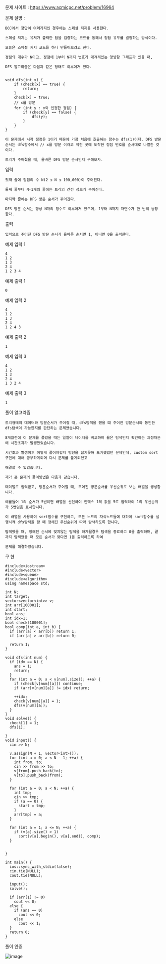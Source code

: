 문제 사이트 : https://www.acmicpc.net/problem/16964

문제 설명 :

    BOJ에서 정답이 여러가지인 경우에는 스페셜 저지를 사용한다. 
    
    스페셜 저지는 유저가 출력한 답을 검증하는 코드를 통해서 정답 유무를 결정하는 방식이다.
    
    오늘은 스페셜 저지 코드를 하나 만들어보려고 한다.

    정점의 개수가 N이고, 정점에 1부터 N까지 번호가 매겨져있는 양방향 그래프가 있을 때,
    
    DFS 알고리즘은 다음과 같은 형태로 이루어져 있다.


    void dfs(int x) {
        if (check[x] == true) {
            return;
        }
        check[x] = true;
        // x를 방문
        for (int y : x와 인접한 정점) {
            if (check[y] == false) {
                dfs(y);
            }
        }
    }

    이 문제에서 시작 정점은 1이기 때문에 가장 처음에 호출하는 함수는 dfs(1)이다. DFS 방문 순서는 dfs함수에서 // x를 방문 이라고 적힌 곳에 도착한 정점 번호를 순서대로 나열한 것이다.

    트리가 주어졌을 때, 올바른 DFS 방문 순서인지 구해보자.

입력
    
    첫째 줄에 정점의 수 N(2 ≤ N ≤ 100,000)이 주어진다. 
    
    둘째 줄부터 N-1개의 줄에는 트리의 간선 정보가 주어진다. 
    
    마지막 줄에는 DFS 방문 순서가 주어진다. 
    
    DFS 방문 순서는 항상 N개의 정수로 이루어져 있으며, 1부터 N까지 자연수가 한 번씩 등장한다.

출력

    입력으로 주어진 DFS 방문 순서가 올바른 순서면 1, 아니면 0을 출력한다.

예제 입력 1 

    4
    1 2
    1 3
    2 4
    1 2 3 4

예제 출력 1 

    0

예제 입력 2 

    4
    1 2
    1 3
    2 4
    1 2 4 3

예제 출력 2 

    1

예제 입력 3 

    4
    1 2
    1 3
    2 4
    1 3 2 4

예제 출력 3 

    1
    
 풀이 알고리즘
 
    트리형태의 데이터와 방문순서가 주어질 때, dfs탐색을 했을 떄 주어진 방문순서와 동인한 dfs탐색이 가능한지를 판단하는 문제였습니다.
    
    8개월전에 이 문제를 풀었을 때는 일일이 데이터를 비교하여 옳은 탐색인지 확인하는 과정때문에 시간초과가 발생했었습니다.
    
    시간초과 발생이후 어떻게 풀어야할지 방향을 잡지못해 포기했었던 문제인데, custom sort 구현에 대해 공부하게되며 다시 문제를 풀게되었고
    
    해결할 수 있었습니다.
    
    제가 푼 문제의 풀이방법은 다음과 같습니다.
    
    데이털르 입력받고, 방문순서가 주어질 때, 주어진 방문순서를 우선순위로 보는 배열을 생성합니다.
    
    예를들어 1의 순서가 5번이면 배열을 선언하여 인덱스 1의 값을 5로 입력하여 1의 우선순위가 5번임음 표시합니다.
    
    이 배열을 사용하여 sort함수를 구현하고, 모든 노드의 자식노드들에 대하여 sort함수를 실행시켜 dfs탐색을 할 때 정해진 우선순위에 따라 탐색하도록 합니다,
    
    탐색했을 때, 정해진 순서에 맞지않는 탐색을 하게될경우 탐색을 종료하고 0을 출력하며, 끝까지 탐색했을 때 모든 순서가 맞다면 1을 출력하도록 하여
    
    문제를 해결하였습니다.
    
구 현

    #include<iostream>
    #include<vector>
    #include<queue>
    #include<algorithm>
    using namespace std;

    int N;
    int target;
    vector<vector<int>> v;
    int arr[100001];
    int start;
    bool ans;
    int idx=1;
    bool check[100001];
    bool comp(int a, int b) {
      if (arr[a] < arr[b]) return 1;
      if (arr[a] > arr[b]) return 0;

      return 1;
    }

    void dfs(int num) {
      if (idx == N) {
        ans = 1;
        return;
      }
      for (int a = 0; a < v[num].size(); ++a) {
        if (check[v[num][a]]) continue;
        if (arr[v[num][a]] != idx) return;

        ++idx;
        check[v[num][a]] = 1;
        dfs(v[num][a]);
      }
    }
    void solve() {
      check[1] = 1;
      dfs(1);

    }
    void input() {
      cin >> N;

      v.assign(N + 1, vector<int>());
      for (int a = 0; a < N - 1; ++a) {
        int from, to;
        cin >> from >> to;
        v[from].push_back(to);
        v[to].push_back(from);
      }

      for (int a = 0; a < N; ++a) {
        int tmp;
        cin >> tmp;
        if (a == 0) {
          start = tmp;
        }
        arr[tmp] = a;
      }

      for (int a = 1; a <= N; ++a) {
        if (v[a].size() > 1)
          sort(v[a].begin(), v[a].end(), comp);
      }


    }

    int main() {
      ios::sync_with_stdio(false);
      cin.tie(NULL);
      cout.tie(NULL);

      input();
      solve();

      if (arr[1] != 0)
        cout << 0;
      else {
        if (ans == 0)
          cout << 0;
        else
          cout << 1;
      }
      return 0;
    }
    
 풀이 인증
 
 ![image](https://user-images.githubusercontent.com/57944215/187916670-3010818e-910a-4950-a10a-b3a616d659f5.png)
